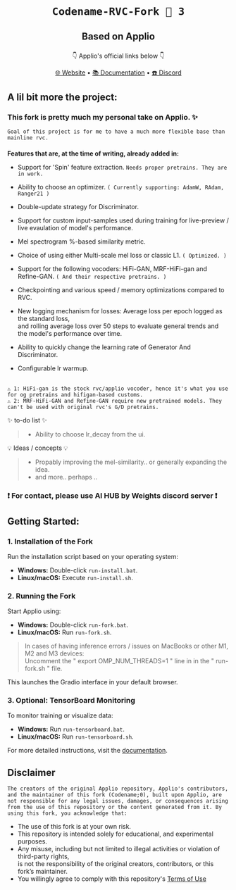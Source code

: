 # <p align="center">` Codename-RVC-Fork 🍇 3 ` </p>
## <p align="center">Based on Applio</p>

<p align="center"> ㅤㅤ👇 Applio's official links below 👇ㅤㅤ </p>

</p>
<p align="center">
  <a href="https://applio.org" target="_blank">🌐 Website</a>
  •
  <a href="https://docs.applio.org" target="_blank">📚 Documentation</a>
  •
  <a href="https://discord.gg/urxFjYmYYh" target="_blank">☎️ Discord</a>
</p>



## A lil bit more the project:

### This fork is pretty much my personal take on Applio. ✨
`Goal of this project is for me to have a much more flexible base than mainline rvc.`
<br/>
ㅤ
<br/>
**Features that are, at the time of writing, already added in:**
- Support for 'Spin' feature extraction.  ` Needs proper pretrains. They are in work. `
 
- Ability to choose an optimizer.  ` ( Currently supporting: AdamW, RAdam, Ranger21 ) `
 
- Double-update strategy for Discriminator.
 
- Support for custom input-samples used during training for live-preview / live evaulation of model's performance.
 
- Mel spectrogram %-based similarity metric.
 
- Choice of using either Multi-scale mel loss or classic L1.  ` ( Optimized. ) `
 
- Support for the following vocoders: HiFi-GAN, MRF-HiFi-gan and Refine-GAN.  ` ( And their respective pretrains. ) `
 
- Checkpointing and various speed / memory optimizations compared to RVC.
 
- New logging mechanism for losses: Average loss per epoch logged as the standard loss, <br/>and rolling average loss over 50 steps to evaluate general trends and the model's performance over time.
 
- Ability to quickly change the learning rate of Generator And Discriminator.
 
- Configurable lr warmup.
 
 
<br/>``⚠️ 1: HiFi-gan is the stock rvc/applio vocoder, hence it's what you use for og pretrains and hifigan-based customs. ``
<br/>``⚠️ 2: MRF-HiFi-GAN and Refine-GAN require new pretrained models. They can't be used with original rvc's G/D pretrains. ``
 <br/>
 
 
✨ to-do list ✨
> - Ability to choose lr_decay from the ui.
 
💡 Ideas / concepts 💡
> - Propably improving the mel-similarity.. or generally expanding the idea.
> - and more.. perhaps ..
 
 
### ❗ For contact, please use AI HUB by Weights discord server ❗
 
 
## Getting Started:

### 1. Installation of the Fork

Run the installation script based on your operating system:

- **Windows:** Double-click `run-install.bat`.
- **Linux/macOS:** Execute `run-install.sh`.

### 2. Running the Fork

Start Applio using:

- **Windows:** Double-click `run-fork.bat`.
- **Linux/macOS:** Run `run-fork.sh`.
> In cases of having inference errors / issues on MacBooks or other M1, M2 and M3 devices: <br/>Uncomment the " export OMP_NUM_THREADS=1 " line in in the " run-fork.sh " file.
 
This launches the Gradio interface in your default browser.

### 3. Optional: TensorBoard Monitoring

To monitor training or visualize data:

- **Windows:** Run `run-tensorboard.bat`.
- **Linux/macOS:** Run `run-tensorboard.sh`.

For more detailed instructions, visit the [documentation](https://docs.applio.org).

## Disclaimer
``The creators of the original Applio repository, Applio's contributors, and the maintainer of this fork (Codename;0), built upon Applio, are not responsible for any legal issues, damages, or consequences arising from the use of this repository or the content generated from it. By using this fork, you acknowledge that:``

- The use of this fork is at your own risk.
- This repository is intended solely for educational, and experimental purposes.
- Any misuse, including but not limited to illegal activities or violation of third-party rights, <br/> is not the responsibility of the original creators, contributors, or this fork’s maintainer.
- You willingly agree to comply with this repository's [Terms of Use](https://github.com/codename0og/codename-rvc-fork-3/blob/main/TERMS_OF_USE.md)
